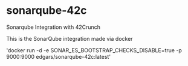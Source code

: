 # sonarqube-42c
Sonarqube Integration with 42Crunch

This is the SonarQube integration made via docker

'docker run -d -e SONAR_ES_BOOTSTRAP_CHECKS_DISABLE=true -p 9000:9000 edgars/sonarqube-42c:latest'
